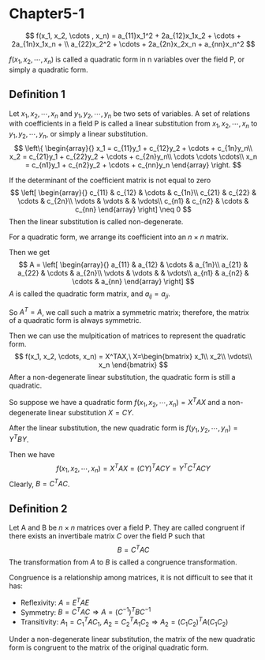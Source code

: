 # Chapter5-1

$$
f(x_1, x_2, \cdots , x_n) = a_{11}x_1^2 + 2a_{12}x_1x_2 + \cdots + 2a_{1n}x_1x_n + \\ a_{22}x_2^2 + \cdots + 2a_{2n}x_2x_n + a_{nn}x_n^2
$$

$f(x_1, x_2, \cdots, x_n)$ is called a quadratic form in n variables over the field P, or simply a quadratic form.

## Definition 1

Let $x_1,x_2,\cdots,x_n$ and $y_1,y_2,\cdots,y_n$ be two sets of variables. A set of relations with coefficients in a field P is called a linear substitution from $x_1,x_2,\cdots,x_n$ to $y_1,y_2,\cdots,y_n$, or simply a linear substitution. 
$$
\left\{ \begin{array}{} 
x_1 = c_{11}y_1 + c_{12}y_2 + \cdots + c_{1n}y_n\\
x_2 = c_{21}y_1 + c_{22}y_2 + \cdots + c_{2n}y_n\\
\cdots \cdots \cdots\\
x_n = c_{n1}y_1 + c_{n2}y_2 + \cdots + c_{nn}y_n
\end{array}		\right.
$$


If the determinant of the coefficient matrix is not equal to zero
$$
\left[ \begin{array}{} 
c_{11} & c_{12} & \cdots & c_{1n}\\
c_{21} & c_{22} & \cdots & c_{2n}\\
\vdots & \vdots & & \vdots\\
c_{n1} & c_{n2} & \cdots & c_{nn}
\end{array}			\right] \neq 0
$$
Then the linear substitution is called non-degenerate.

For a quadratic form, we arrange its coefficient into an $n \times n$ matrix.

Then we get
$$
A = \left[	\begin{array}{} 
a_{11} & a_{12} & \cdots & a_{1n}\\
a_{21} & a_{22} & \cdots & a_{2n}\\
\vdots & \vdots & & \vdots\\
a_{n1} & a_{n2} & \cdots & a_{nn}
\end{array}			\right]
$$
$A$ is called the quadratic form matrix, and $a_{ij} = a_{ji}$.

So $A^T = A$, we call such a matrix a symmetric matrix; therefore, the matrix of a quadratic form is always symmetric.

Then we can use the mulpitication of matrices to represent the quadratic form.
$$
f(x_1, x_2, \cdots, x_n) = X^TAX,\ 
X=\begin{bmatrix} 
x_1\\
x_2\\
\vdots\\
x_n
\end{bmatrix}
$$
After a non-degenerate linear substitution, the quadratic form is still a quadratic.

So suppose we have a quadratic form $f(x_1, x_2, \cdots, x_n) = X^TAX$ and a non-degenerate linear substitution $X=CY$.

After the linear substitution, the new quadratic form is $f(y_1,y_2,\cdots,y_n)=Y^TBY$.

Then we have
$$
f(x_1, x_2, \cdots, x_n) = X^TAX = (CY)^TACY = Y^TC^TACY
$$
Clearly, $B = C^TAC$.

## Definition 2

Let A and B be $n \times n$ matrices over a field P. They are called congruent if there exists an invertibale matrix $C$ over the field P such that 
$$
B = C^TAC
$$
The transformation from $A$ to $B$ is called a congruence transformation.

Congruence is a relationship among matrices, it is not difficult to see that it has:

- Reflexivity: $A = E^T A E$
- Symmetry: $B = C^TAC \Rightarrow A=(C^{-1})^TBC^{-1}$
- Transitivity: $A_1 = C_1^TAC_1,\ A_2=C_2^TA_1C_2 \Rightarrow A_2 = (C_1C_2)^TA(C_1C_2)$

Under a non-degenerate linear substitution, the matrix of the new quadratic form is congruent to the matrix of the original quadratic form.



